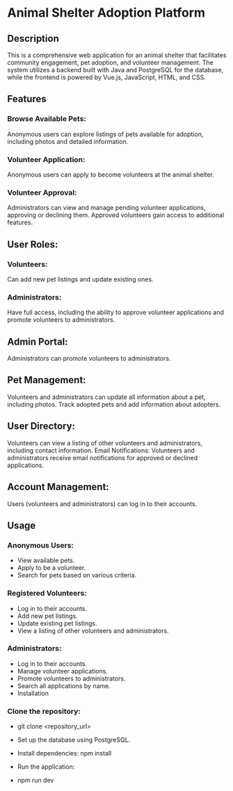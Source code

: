 # Animal Shelter Adoption Platform

## Description

This is a comprehensive web application for an animal shelter that facilitates community engagement, pet adoption, and volunteer management. The system utilizes a backend built with Java and PostgreSQL for the database, while the frontend is powered by Vue.js, JavaScript, HTML, and CSS.

## Features
### Browse Available Pets: 
Anonymous users can explore listings of pets available for adoption, including photos and detailed information.

### Volunteer Application: 
Anonymous users can apply to become volunteers at the animal shelter.

### Volunteer Approval: 
Administrators can view and manage pending volunteer applications, approving or declining them. Approved volunteers gain access to additional features.

## User Roles:

### Volunteers: 
Can add new pet listings and update existing ones.

### Administrators: 
Have full access, including the ability to approve volunteer applications and promote volunteers to administrators.

## Admin Portal:

Administrators can promote volunteers to administrators.

## Pet Management:

Volunteers and administrators can update all information about a pet, including photos.
Track adopted pets and add information about adopters.

## User Directory:

Volunteers can view a listing of other volunteers and administrators, including contact information.
Email Notifications: Volunteers and administrators receive email notifications for approved or declined applications.

## Account Management:

Users (volunteers and administrators) can log in to their accounts.

## Usage

### Anonymous Users:

- View available pets.
- Apply to be a volunteer.
- Search for pets based on various criteria.
  
### Registered Volunteers:

- Log in to their accounts.
- Add new pet listings.
- Update existing pet listings.
- View a listing of other volunteers and administrators.

### Administrators:

- Log in to their accounts.
- Manage volunteer applications.
- Promote volunteers to administrators.
- Search all applications by name.
- Installation

### Clone the repository:

- git clone <repository_url>

- Set up the database using PostgreSQL.

- Install dependencies:
npm install

- Run the application:

- npm run dev

